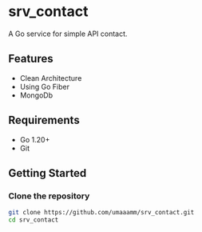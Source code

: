 # srv_contact

A Go service for simple API contact.

## Features

- Clean Architecture
- Using Go Fiber
- MongoDb

## Requirements

- Go 1.20+
- Git

## Getting Started

### Clone the repository

```bash
git clone https://github.com/umaaamm/srv_contact.git
cd srv_contact
